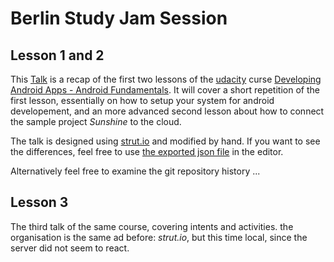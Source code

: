 Berlin Study Jam Session
========================

Lesson 1 and 2
--------------

This [Talk](./lesson1-2/lesson1-2.html) is a recap of the first two lessons of the
[udacity](http://www.udacity.com) curse [Developing Android Apps - 
Android Fundamentals](https://www.udacity.com/course/ud853). It will 
cover a short repetition of the first lesson, essentially on how to 
setup your system for android developement, and an more advanced second
lesson about how to connect the sample project _Sunshine_ to the cloud.

The talk is designed using [strut.io](http://strut.io/editor/index.html) 
and modified by hand. If you want to see the differences, feel free to
use [the exported json file](./Lesson1&3.json) in the editor. 

Alternatively feel free to examine the git repository history ...


Lesson 3
--------

The third talk of the same course, covering intents and activities. the
organisation is the same ad before: *strut.io*, but this time local, 
since the server did not seem to react.

